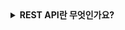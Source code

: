 <details>
  <summary><strong>REST API란 무엇인가요?</strong></summary>

<br>

  ### REST API(Representational State Transfer Application Programming Interface)
  REST API는 웹 서비스에서 데이터를 교환하고 시스템 간 통신을 하는 아키텍처 스타일 중 하나입니다.  
  REST API의 기본원칙에는 URL을 통한 자원 식별, HTTP 메서드를 활용한 작업 정의, 상태 무저장, 다양한 형식(JSON, XML 등)의 자원 표현 등이 있습니다.
  REST API는 URL을 통한 자원 식별로 가독성이 높고, HTTP 메서드를 활용하여 표준적이며 상태를 저장하지 않기에 클라이언트와 서버가 독립적으로 확장 가능하다는 장점이 있습니다.  
  반면, 상태를 유지해야 하는 경우와 복잡한 관계형 데이터를 사용해야하는 경우에는 부적합하며 매 요청마다 인증 및 상태 정보 제공을 해야하는 오버헤드가 있다는 단점이 있습니다.

<br>

#### RESP API 특징 
- URL을 통한 자원 식별  
`https://example.com/users/5` -> 5번 유저에 접근
- HTTP 메서드를 활용한 작업 정의
  * GET : 조회
  * POST : 생성
  * PUT : 전체 수정
  * PATCH : 일부 수정
  * DELETE : 삭제
- 상태 무저장(Stateless)
  * 서버가 클라이언트의 상태를 저장하지 않음, 모든 요청은 독립적
  * 요청 시 필요한 모든 정보를 포함해야 함(인증 토큰 등)
- 다양한 형식의 자원 표현  
JSON 예시
```json
{
  "id": 5,
  "name": "Alice"
}
```

<br>


#### RESP API 예시  
`DELETE https://example.com/users/5` -> ID가 5인 사용자를 삭제
<br>

</details>
